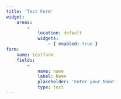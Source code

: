 ```yaml
---
title: 'Test Form'
widget:
    areas:
        -
            location: default
            widgets:
                - { enabled: true }
form:
    name: testform
    fields:
        -
            name: name
            label: Name
            placeholder: 'Enter your Name'
            type: text
---
```


